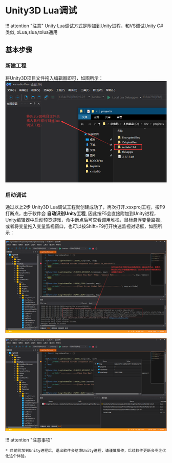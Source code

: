 # Unity3D Lua调试

!!! attention "注意"
    Unity Lua调试方式是附加到Unity进程，和VS调试Unity C#类似, xLua,slua,tolua通用

## 基本步骤

### 新建工程

  将Unity3D项目文件拖入编辑器即可，如图所示：
  ![image](../assets/images/c2s2_01.png)

### 启动调试

  通过以上2步 Unity3D Lua调试工程就创建成功了，再次打开.xsxproj工程，按F9打断点，由于软件会 **自动识别Unity工程**,
  因此按F5会直接附加到Unity进程，Unity编辑器中启动预览游戏，命中断点后可查看调用堆栈，鼠标悬浮变量监视，
  或者将变量拖入变量监视窗口，也可以按Shift+F9打开快速监视对话框，如图所示：

  ![image](../assets/images/c2s2_02a.png)

  ![image](../assets/images/c2s2_02b.png)

!!! attention "注意事项"

    * 目前附加到Unity进程后，退出软件会结束Unity进程，请谨慎操作，后续软件更新会专注优化这个体验。
